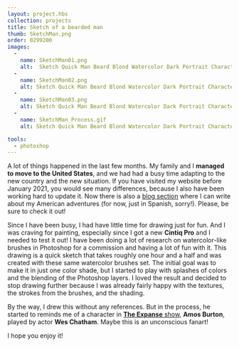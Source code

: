```yaml
---
layout: project.hbs
collection: projects
title: Sketch of a bearded man
thumb: SketchMan.png
order: 0299200
images:
  -
    name: SketchMan01.png
    alt:  Sketch Quick Man Beard Blond Watercolor Dark Portrait Character Illustration
  -
    name: SketchMan02.png
    alt: Sketch Quick Man Beard Blond Watercolor Dark Portrait Character Illustration Detail
  -
    name: SketchMan03.png
    alt: Sketch Quick Man Beard Blond Watercolor Dark Portrait Character Illustration Detail Process
  -
    name: SketchMan_Process.gif
    alt: Sketch Quick Man Beard Blond Watercolor Dark Portrait Character Illustration Process

tools:
  - photoshop
---
```


A lot of things happened in the last few months. My family and I **managed to move to the United States**, and we had had a busy time adapting to the new country and the new situation. If you have visited my website before January 2021, you would see many differences, because I also have been working hard to update it. Now there is also a [blog section](/blog/) where I can write about my American adventures (for now, just in Spanish, sorry!). Please, be sure to check it out!

Since I have been busy, I had have little time for drawing just for fun. And I was craving for painting, especially since I got a new **Cintiq Pro** and I needed to test it out! I have been doing a lot of research on watercolor-like brushes in Photoshop for a commission and having a lot of fun with it. This drawing is a quick sketch that takes roughly one hour and a half and was created with these same watercolor brushes set. The initial goal was to make it in just one color shade, but I started to play with splashes of colors and the blending of the Photoshop layers. I loved the result and decided to stop drawing further because I was already fairly happy with the textures, the strokes from the brushes, and the shading.

By the way, I drew this without any references. But in the process, he started to reminds me of a character in [**The Expanse** show](https://www.imdb.com/title/tt3230854/?ref_=fn_al_tt_1), **Amos Burton**, played by actor **Wes Chatham**. Maybe this is an unconscious fanart!

I hope you enjoy it!

